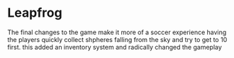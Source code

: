 # Leapfrog

The final changes to the game make it more of a soccer experience having the players quickly collect shpheres falling from the sky and try to get to 10 first.
this added an inventory system and radically changed the gameplay
